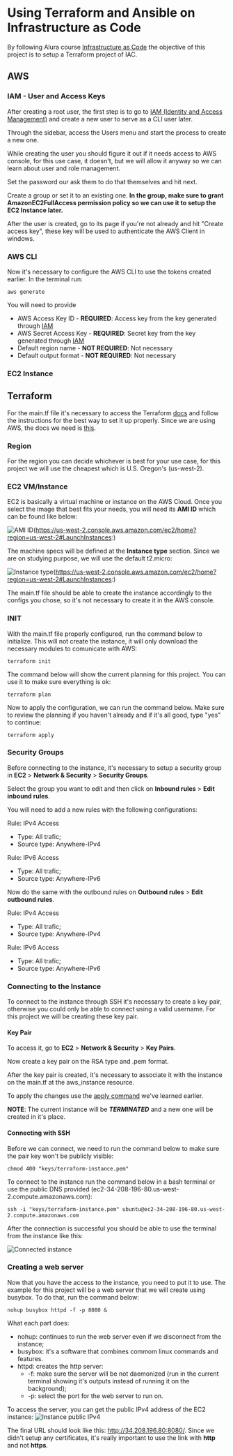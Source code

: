 # Using Terraform and Ansible on Infrastructure as Code
By following Alura course [Infrastructure as Code](https://cursos.alura.com.br/formacao-infraestrutura-codigo) the objective of this project is to setup a Terraform project of IAC.

## AWS

### IAM - User and Access Keys
After creating a root user, the first step is to go to [IAM (Identity and Access Management)](https://console.aws.amazon.com/iam) and create a new user to serve as a CLI user later.

Through the sidebar, access the Users menu and start the process to create a new one.

While creating the user you should figure it out if it needs access to AWS console, for this use case, it doesn't, but we will allow it anyway so we can learn about user and role management.

Set the password our ask them to do that themselves and hit next.

Create a group or set it to an existing one. **In the group, make sure to grant AmazonEC2FullAccess permission policy so we can use it to setup the EC2 Instance later.**

After the user is created, go to its page if you're not already and hit "Create access key", these key will be used to authenticate the AWS Client in windows.

### AWS CLI
Now it's necessary to configure the AWS CLI to use the tokens created earlier. In the terminal run: 
```
aws generate
```
You will need to provide 
 - AWS Access Key ID - **REQUIRED**: Access key from the key generated through [IAM](#iam---user-and-access-keys)
 - AWS Secret Access Key - **REQUIRED**: Secret key from the key generated through [IAM](#iam---user-and-access-keys)
 - Default region name - **NOT REQUIRED**: Not necessary
 - Default output format - **NOT REQUIRED**: Not necessary


### EC2 Instance

## Terraform

For the main.tf file it's necessary to access the Terraform [docs](https://developer.hashicorp.com/terraform/tutorials/) and follow the instructions for the best way to set it up properly. Since we are using AWS, the docs we need is [this](https://developer.hashicorp.com/terraform/tutorials/aws-get-started/aws-build).

### Region

For the region you can decide whichever is best for your use case, for this project we will use the cheapest which is U.S. Oregon's (us-west-2).

### EC2 VM/Instance

EC2 is basically a virtual machine or instance on the AWS Cloud. Once you select the image that best fits your needs, you will need its **AMI ID** which can be found like below:

![AMI ID](/images/ami_id.png)(https://us-west-2.console.aws.amazon.com/ec2/home?region=us-west-2#LaunchInstances:)

The machine specs will be defined at the **Instance type** section. Since we are on studying purpose, we will use the default t2.micro:

![Instance type](/images/instance_type.png)(https://us-west-2.console.aws.amazon.com/ec2/home?region=us-west-2#LaunchInstances:)

The main.tf file should be able to create the instance accordingly to the configs you chose, so it's not necessary to create it in the AWS console.

### INIT

With the main.tf file properly configured, run the command below to initialize. This will not create the instance, it will only download the necessary modules to comunicate with AWS:
```
terraform init
```

The command below will show the current planning for this project. You can use it to make sure everything is ok:
```
terraform plan
```

Now to apply the configuration, we can run the command below. Make sure to review the planning if you haven't already and if it's all good, type "yes" to continue:
```
terraform apply
```

### Security Groups
Before connecting to the instance, it's necessary to setup a security group in **EC2** > **Network & Security** > **Security Groups**.

Select the group you want to edit and then click on **Inbound rules** > **Edit inbound rules**.

You will need to add a new rules with the following configurations:

Rule: IPv4 Access
 - Type: All trafic;
 - Source type: Anywhere-IPv4

Rule: IPv6 Access
 - Type: All trafic;
 - Source type: Anywhere-IPv6

Now do the same with the outbound rules on **Outbound rules** > **Edit outbound rules**.

Rule: IPv4 Access
 - Type: All trafic;
 - Source type: Anywhere-IPv4

Rule: IPv6 Access
 - Type: All trafic;
 - Source type: Anywhere-IPv6


### Connecting to the Instance

To connect to the instance through SSH it's necessary to create a key pair, otherwise you could only be able to connect using a valid username. For this project we will be creating these key pair.

#### Key Pair

To access it, go to **EC2** > **Network & Security** > **Key Pairs**.

Now create a key pair on the RSA type and .pem format.

After the key pair is created, it's necessary to associate it with the instance on the main.tf at the aws_instance resource.

To apply the changes use the [apply command](#init) we've learned earlier.

**NOTE**: The current instance will be ***TERMINATED*** and a new one will be created in it's place.

#### Connecting with SSH

Before we can connect, we need to run the command below to make sure the pair key won't be publicly visible:
```
chmod 400 "keys/terraform-instance.pem"
```

To connect to the instance run the command below in a bash terminal or use the public DNS provided (ec2-34-208-196-80.us-west-2.compute.amazonaws.com):
```
ssh -i "keys/terraform-instance.pem" ubuntu@ec2-34-208-196-80.us-west-2.compute.amazonaws.com
```

After the connection is successful you should be able to use the terminal from the instance like this:

![Connected instance](/images/connected_instance.png)

### Creating a web server

Now that you have the access to the instance, you need to put it to use. The example for this project will be a web server that we will create using busybox. To do that, run the command below:
```
nohup busybox httpd -f -p 8080 &
```

What each part does:
 - nohup: continues to run the web server even if we disconnect from the instance;
 - busybox: it's a software that combines commom linux commands and features.
 - httpd: creates the http server:
    - -f: make sure the server will be not daemonized (run in the current terminal showing it's outputs instead of running it on the background);
    - -p: select the port for the web server to run on.

To access the server, you can get the public IPv4 address of the EC2 instance:
![Instance public IPv4](/images/instance_public_ipv4.png)

The final URL should look like this: http://34.208.196.80:8080/. Since we didn't setup any certificates, it's really important to use the link with **http** and not **https**.